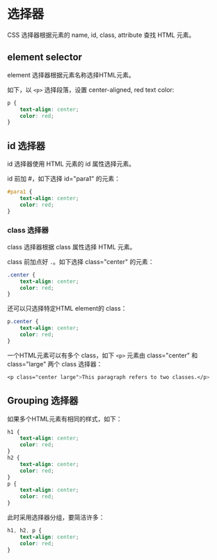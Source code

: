 # 选择器

CSS 选择器根据元素的 name, id, class, attribute 查找 HTML 元素。

## element selector

element 选择器根据元素名称选择HTML元素。

如下，以 `<p>` 选择段落，设置 center-aligned, red text color:

```css
p {
    text-align: center;
    color: red;
}
```

## id 选择器

id 选择器使用 HTML 元素的 id 属性选择元素。

id 前加 #，如下选择 id="para1" 的元素：

```css
#para1 {
    text-align: center;
    color: red;
}
```

### class 选择器

class 选择器根据 class 属性选择 HTML 元素。

class 前加点好 `.`。如下选择 class="center" 的元素：

```css
.center {
    text-align: center;
    color: red;
}
```

还可以只选择特定HTML element的 class：

```css
p.center {
    text-align: center;
    color: red;
}
```

一个HTML元素可以有多个 class，如下 `<p>` 元素由 class="center" 和 class="large" 两个 class 选择器：

```css
<p class="center large">This paragraph refers to two classes.</p>
```

## Grouping 选择器

如果多个HTML元素有相同的样式，如下：

```css
h1 {
    text-align: center;
    color: red;
}
h2 {
    text-align: center;
    color: red;
}
p {
    text-align: center;
    color: red;
}
```

此时采用选择器分组，要简洁许多：

```css
h1, h2, p {
    text-align: center;
    color: red;
}
```